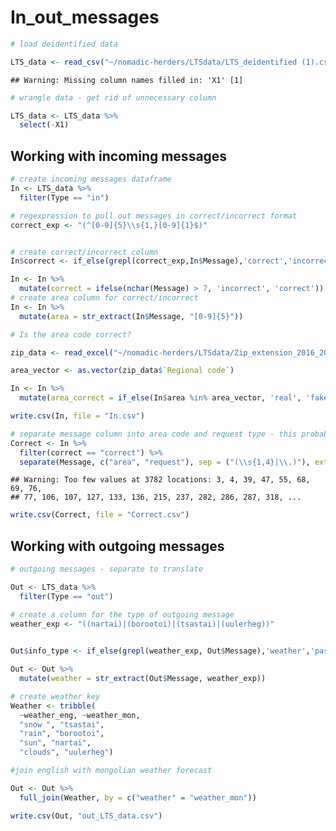In\_out\_messages
================

``` r
# load deidentified data

LTS_data <- read_csv("~/nomadic-herders/LTSdata/LTS_deidentified (1).csv")
```

    ## Warning: Missing column names filled in: 'X1' [1]

``` r
# wrangle data - get rid of unnecessary column

LTS_data <- LTS_data %>%
  select(-X1)
```

Working with incoming messages
------------------------------

``` r
# create incoming messages dataframe
In <- LTS_data %>%
  filter(Type == "in")

# regexpression to pull out messages in correct/incorrect format
correct_exp <- "(^[0-9]{5}\\s{1,}[0-9]{1}$)"


# create correct/incorrect column
In$correct <- if_else(grepl(correct_exp,In$Message),'correct','incorrect')

In <- In %>%
  mutate(correct = ifelse(nchar(Message) > 7, 'incorrect', 'correct'))
# create area column for correct/incorrect
In <- In %>%
  mutate(area = str_extract(In$Message, "[0-9]{5}")) 

# Is the area code correct?

zip_data <- read_excel("~/nomadic-herders/LTSdata/Zip_extension_2016_2017.xlsx")

area_vector <- as.vector(zip_data$`Regional code`)

In <- In %>%
  mutate(area_correct = if_else(In$area %in% area_vector, 'real', 'fake'))

write.csv(In, file = "In.csv")

# separate message column into area code and request type - this probably only makes sense to do for correct messages
Correct <- In %>%
  filter(correct == "correct") %>%
  separate(Message, c("area", "request"), sep = ("(\\s{1,4}|\\.)"), extra = "drop")
```

    ## Warning: Too few values at 3782 locations: 3, 4, 39, 47, 55, 68, 69, 76,
    ## 77, 106, 107, 127, 133, 136, 215, 237, 282, 286, 287, 318, ...

``` r
write.csv(Correct, file = "Correct.csv")
```

Working with outgoing messages
------------------------------

``` r
# outgoing messages - separate to translate

Out <- LTS_data %>%
  filter(Type == "out") 

# create a column for the type of outgoing message
weather_exp <- "((nartai)|(borootoi)|(tsastai)|(uulerheg))"

  
Out$info_type <- if_else(grepl(weather_exp, Out$Message),'weather','pasture')

Out <- Out %>%
  mutate(weather = str_extract(Out$Message, weather_exp))

# create weather key 
Weather <- tribble(
  ~weather_eng, ~weather_mon, 
  "snow ", "tsastai",
  "rain", "borootoi",
  "sun", "nartai",
  "clouds", "uulerheg")

#join english with mongolian weather forecast

Out <- Out %>%
  full_join(Weather, by = c("weather" = "weather_mon"))

write.csv(Out, "out_LTS_data.csv")
```
